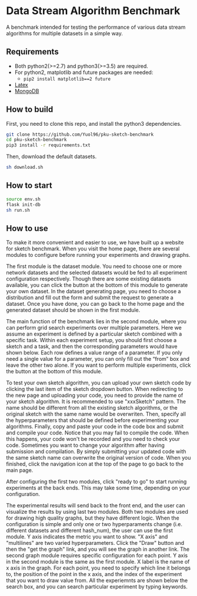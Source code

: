 # Data Stream Algorithm Benchmark
A benchmark intended for testing the performance of various data stream algorithms for multiple datasets in a simple way.

## Requirements

- Both python2(>=2.7) and python3(>=3.5) are required.
- For python2, matplotlib and future packages are needed:
	- `pip2 install matplotlib==2 future`
- [Latex](https://www.latex-project.org/get/) 
- [MongoDB](https://www.mongodb.com/download-center/community) 

## How to build

First, you need to clone this repo, and install the python3 dependencies.
```bash
git clone https://github.com/Yuol96/pku-sketch-benchmark
cd pku-sketch-benchmark
pip3 install -r requirements.txt
```
Then, download the default datasets.
```bash
sh download.sh
```

## How to start

```bash
source env.sh
flask init-db
sh run.sh
```

## How to use

To make it more convenient and easier to use, we have built up a website for sketch benchmark. When you visit the home page, there are several modules to configure before running your experiments and drawing graphs.

The first module is the dataset module. You need to choose one or more network datasets and the selected datasets would be fed to all experiment configuration respectively. Though there are some existing datasets available, you can click the button at the bottom of this module to generate your own dataset. In the dataset generating page, you need to choose a distribution and fill out the form and submit the request to generate a dataset. Once you have done, you can go back to the home page and the generated dataset should be shown in the first module. 

The main function of the benchmark lies in the second module, where you can perform grid search experiments over multiple parameters. Here we assume an experiment is defined by a particular sketch combined with a specific task. Within each experiment setup, you should first choose a sketch and a task, and then the corresponding parameters would have shown below. Each row defines a value range of a parameter. If you only need a single value for a parameter, you can only fill out the “from” box and leave the other two alone. If you want to perform multiple experiments, click the button at the bottom of this module. 

To test your own sketch algorithm, you can upload your own sketch code by clicking the last item of the sketch dropdown button. When redirecting to the new page and uploading your code, you need to provide the name of your sketch algorithm. It is recommended to use "xxxSketch" pattern. The name should be different from all the existing sketch algorithms, or the original sketch with the same name would be overwriten. Then, specify all the hyperparameters that should be defined before experimenting your algorithms. Finally, copy and paste your code in the code box and submit and compile your code. Notice that you may fail to compile the code. When this happens, your code won't be recorded and you need to check your code. Sometimes you want to change your algorithm after having submission and compilation. By simply submitting your updated code with the same sketch name can overwrite the original version of code. When you finished, click the navigation icon at the top of the page to go back to the main page.

After configuring the first two modules, click "ready to go" to start running experiments at the back ends. This may take some time, depending on your configuration. 

The experimental results will send back to the front end, and the user can visualize the results by using last two modules. Both two modules are used for drawing high quality graphs, but they have different logic. When the configuration is simple and only one or two hyperparaments change (i.e. different datasets and different hash_num), the user can use the first module. Y axis indicates the metric you want to show. "X axis" and "multilines" are two varied hyperparameters. Click the "Draw" button and then the "get the graph" link, and you will see the graph in another link. The second graph module requires specific configuration for each point. Y axis in the second module is the same as the first module. X label is the name of x axis in the graph. For each point, you need to specify which line it belongs to, the position of the point in the x axis, and the index of the experiment that you want to draw value from. All the experiemnts are shown below the search box, and you can search particular experiment by typing keywords. 







